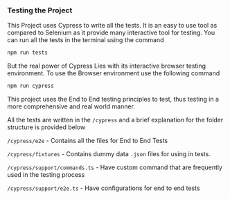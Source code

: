 ### Testing the Project 
This Project uses Cypress to write all the tests. It is an easy to use tool as compared to Selenium as it provide many interactive tool for testing. You can run all the tests in the terminal using the command 
```bash
npm run tests
```
 But the real power of Cypress Lies with its interactive browser testing environment. To use the Browser environment use the following command 
 ```bash
 npm run cypress
 ```
 
 This project uses the End to End testing principles to test, thus testing in a more comprehensive and real world manner.

 All the tests are written in the `/cypress` and a brief explanation for the folder structure is provided below

 
 `/cypress/e2e` - Contains all the files for End to End Tests

 `/cypress/fixtures` - Contains dummy data `.json` files for using in tests.
 
 `/cypress/support/commands.ts` - Have custom command that are frequently used in the testing process
 
 `/cypress/support/e2e.ts` - Have configurations for end to end tests